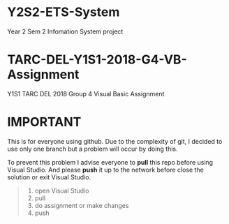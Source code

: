 # Y2S2-ETS-System
Year 2 Sem 2 Infomation System project

# TARC-DEL-Y1S1-2018-G4-VB-Assignment
Y1S1 TARC DEL 2018 Group 4 Visual Basic Assignment

# IMPORTANT
This is for everyone using github. Due to the complexity of git, I decided to use only one branch but a problem will occur by doing this.

To prevent this problem I advise everyone to **pull** this repo before using Visual Studio. And please **push** it up to the network before close the solution or exit Visual Studio.

> 1. open Visual Studio
> 2. pull
> 3. do assignment or make changes
> 4. push
